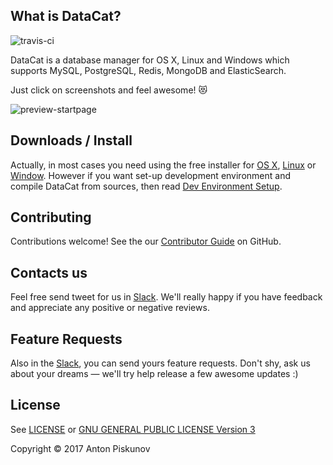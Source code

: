 
## What is DataCat?

![travis-ci](https://travis-ci.org/HellsHamsters/datacat.svg?branch=master)

DataCat is a database manager for OS X, Linux and Windows which supports 
MySQL, PostgreSQL, Redis, MongoDB and ElasticSearch.

Just click on screenshots and feel awesome! :heart_eyes_cat:

![preview-startpage](https://cloud.githubusercontent.com/assets/610172/21784372/427b384c-d6cc-11e6-9abd-56390e5d7b3e.png)

## Downloads / Install

Actually, in most cases you need using the free installer for [OS X](), [Linux]() or [Window]().
However if you want set-up development environment and compile DataCat from sources, then read [Dev Environment Setup](https://github.com/HellsHamsters/datacat/wiki/Dev-Environment-Setup).

## Contributing

Contributions welcome! See the our [Contributor Guide](https://github.com/HellsHamsters/datacat/wiki/Contributor-Guide) on GitHub.

## Contacts us

Feel free send tweet for us in [Slack]().
We'll really happy if you have feedback and appreciate any positive or negative reviews.

## Feature Requests

Also in the [Slack](), you can send yours feature requests. Don't shy, ask us about
your dreams — we'll try help release a few awesome updates :)

## License

See [LICENSE](LICENSE) or [GNU GENERAL PUBLIC LICENSE Version 3](http://www.gnu.org/licenses/gpl-3.0.txt)

Copyright © 2017 Anton Piskunov